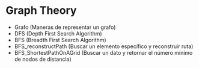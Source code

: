 #  Graph Theory

* Grafo (Maneras de representar un grafo)
* DFS (Depth First Search Algorithm)
* BFS (Breadth First Search Algorithm)
* BFS_reconstructPath (Buscar un elemento específico y reconstruir ruta)
* BFS_ShortestPathOnAGrid (Buscar un dato y retornar el número mínimo de nodos de distancia)